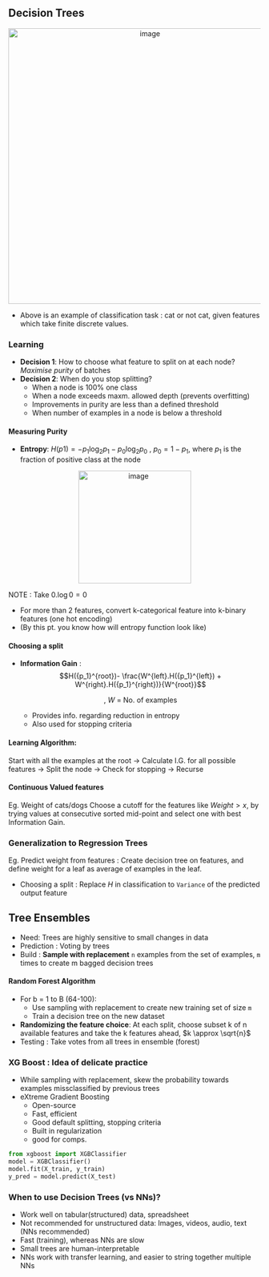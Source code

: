 ## Decision Trees
<p align = "center">
  <img width="550" alt="image" src="https://github.com/atul2602/Advanced-Learning-Algorithms/assets/61497490/eb86fcfe-8c79-4d4c-9dc2-8bda46953518">
</p>

- Above is an example of classification task : cat or not cat, given features which take finite discrete values.

### Learning
- **Decision 1**: How to choose what feature to split on at each node? _Maximise purity_ of batches
- **Decision 2**: When do you stop splitting?
    - When a node is 100% one class
    - When a node exceeds maxm. allowed depth (prevents overfitting)
    - Improvements in purity are less than a defined threshold 
    - When number of examples in a node is below a threshold

#### Measuring Purity
- **Entropy**: $H(p1) = -p_{1} \log_{2}{p_1} - p_{0}\log_{2}{p_0}$ , $p_0 = 1 - p_1$,
where $p_1$ is the fraction of positive class at the node
<p align = "center">
<img width="225" alt="image" src="https://github.com/atul2602/Advanced-Learning-Algorithms/assets/61497490/b4eb8e2e-4d54-4803-9e44-2a5a47c8f836">
</p>

NOTE : Take $0.\log{0} = 0$
- For more than 2 features, convert k-categorical feature into k-binary features (one hot encoding)
- (By this pt. you know how will entropy function look like)

#### Choosing a split 
- **Information Gain** : $$H({p_1}^{root})- \frac{W^{left}.H({p_1}^{left}) + W^{right}.H({p_1}^{right})}{W^{root}}$$ <p align = "center">, $W$ = No. of examples</p>
    - Provides info. regarding reduction in entropy
    - Also used for stopping criteria

#### Learning Algorithm: 
Start with all the examples at the root $\rightarrow$ Calculate I.G. for all possible features $\rightarrow$ Split the node $\rightarrow$ Check for stopping $\rightarrow$ Recurse

#### Continuous Valued features
Eg. Weight of cats/dogs
Choose a cutoff for the features like $Weight > x$, by trying values at consecutive sorted mid-point and select one with best Information Gain.

### Generalization to Regression Trees
Eg. Predict weight from features : Create decision tree on features, and define weight for a leaf as average of examples in the leaf.
- Choosing a split : Replace $H$ in classification to `Variance` of the predicted output feature
 
## Tree Ensembles
- Need: Trees are highly sensitive to small changes in data
- Prediction : Voting by trees
- Build : **Sample with replacement** `n` examples from the set of examples, `m` times to create m bagged decision trees
#### Random Forest Algorithm
- For b = 1 to B (64-100):
    - Use sampling with replacement to create new training set of size `m`
    - Train a decision tree on the new dataset
- **Randomizing the feature choice**: At each split, choose subset k of n available features and take the k features ahead, $k \approx \sqrt{n}$ 
- Testing : Take votes from all trees in ensemble (forest)

### XG Boost : Idea of delicate practice
- While sampling with replacement, skew the probability towards examples missclassified by previous trees
- eXtreme Gradient Boosting
    - Open-source
    - Fast, efficient
    - Good default splitting, stopping criteria
    - Built in regularization
    - good for comps.

```python
from xgboost import XGBClassifier
model = XGBClassifier()
model.fit(X_train, y_train)
y_pred = model.predict(X_test)
```
### When to use Decision Trees (vs NNs)?
- Work well on tabular(structured) data, spreadsheet
- Not recommended for unstructured data: Images, videos, audio, text   (NNs recommended)
- Fast (training), whereas NNs are slow
- Small trees are human-interpretable
- NNs work with transfer learning, and easier to string together multiple NNs



